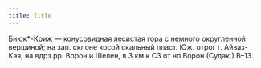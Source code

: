 ```yaml
---
title: Title
---
```


Биюк*-Криж — конусовидная лесистая гора с немного округленной вершиной; на зап.
склоне косой скальный пласт. Юж. отрог г. Айваз-Кая, на вдрз рр. Ворон и Шелен,
в 3 км к СЗ от нп Ворон (Судак.) В–13.
